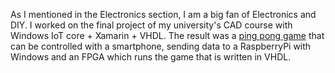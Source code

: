  As I mentioned in the Electronics section,  I am a big fan of Electronics and DIY. I worked on the final project of my university's CAD course with Windows IoT core + Xamarin + VHDL. The result was a [ping pong game](https://github.com/avestura/PingPongGame_CAD_VGA) that can be controlled with a smartphone, sending data to a RaspberryPi with Windows and an FPGA which runs the game that is written in VHDL. 
